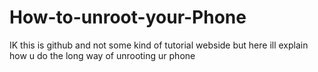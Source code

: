 # How-to-unroot-your-Phone
IK this is github and not some kind of tutorial webside but here ill explain how u do the long way of unrooting ur phone
